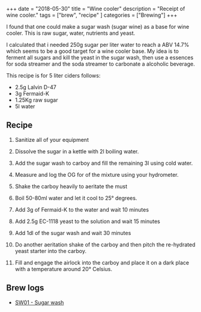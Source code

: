 +++
date = "2018-05-30"
title = "Wine cooler"
description = "Receipt of wine cooler."
tags = ["brew", "recipe" ]
categories = ["Brewing"]
+++

I found that one could make a sugar wash (sugar wine) as a base for
wine cooler. This is raw sugar, water, nutrients and yeast.

I calculated that i needed 250g sugar per liter water to reach a ABV
14.7% which seems to be a good target for a wine cooler base. My idea
is to ferment all sugars and kill the yeast in the sugar wash, then
use a essences for soda streamer and the soda streamer to carbonate a
alcoholic beverage.

This recipe is for 5 liter ciders follows:

* 2.5g Lalvin D-47
* 3g Fermaid-K
* 1.25Kg raw sugar
* 5l water


## Recipe

1. Sanitize all of your equipment

2. Dissolve the sugar in a kettle with 2l boiling water.

3. Add the sugar wash to carboy and fill the remaining 3l using cold water.

4. Measure and log the OG for of the mixture using your hydrometer.

5. Shake the carboy heavily to aeritate the must

6. Boil 50-80ml water and let it cool to 25° degrees.

7. Add 3g of Fermaid-K to the water and wait 10 minutes

8. Add 2.5g EC-1118 yeast to the solution and wait 15 minutes

9. Add 1dl of the sugar wash and wait 30 minutes

10. Do another aeritation shake of the carboy and then pitch the
	re-hydrated yeast starter into the carboy.

11. Fill and engage the airlock into the carboy and place it on a dark
    place with a temperature around 20° Celsius.


## Brew logs

- [SW01 - Sugar wash](../sw01-sugar-wash)
